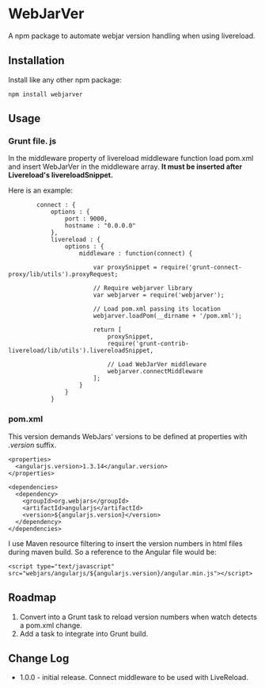 # WebJarVer

A npm package to automate webjar version handling when using livereload.

## Installation

Install like any other npm package:

```
npm install webjarver
```

## Usage

### Grunt file. js
In the middleware property of livereload middleware function load pom.xml and insert WebJarVer in the middleware array. __It must be inserted after Livereload's livereloadSnippet.__

Here is an example:

```
		connect : {
			options : {
				port : 9000,
				hostname : "0.0.0.0"
			},
			livereload : {
				options : {
					middleware : function(connect) {

						var proxySnippet = require('grunt-connect-proxy/lib/utils').proxyRequest;

						// Require webjarver library
						var webjarver = require('webjarver');

						// Load pom.xml passing its location
						webjarver.loadPom(__dirname + '/pom.xml');

						return [
							proxySnippet,
							require('grunt-contrib-livereload/lib/utils').livereloadSnippet,

							// Load WebJarVer middleware
							webjarver.connectMiddleware
						];
					}
				}
			}
```

### pom.xml
This version demands WebJars' versions to be defined at properties with _.version_ suffix. 

```
<properties>
  <angularjs.version>1.3.14</angular.version>
</properties>

<dependencies>
  <dependency>
    <groupId>org.webjars</groupId>
    <artifactId>angularjs</artifactId>
    <version>${angularjs.version}</version>
  </dependency>
</dependencies>
```

I use Maven resource filtering to insert the version numbers in html files during maven build. So a reference to the Angular file would be:

```
<script type="text/javascript" src="webjars/angularjs/${angularjs.version}/angular.min.js"></script>
```

## Roadmap

1. Convert into a Grunt task to reload version numbers when watch detects a pom.xml change.
1. Add a task to integrate into Grunt build.

## Change Log

* 1.0.0 - initial release. Connect middleware to be used with LiveReload.
